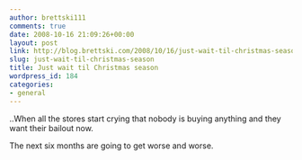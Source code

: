 ```yaml
---
author: brettski111
comments: true
date: 2008-10-16 21:09:26+00:00
layout: post
link: http://blog.brettski.com/2008/10/16/just-wait-til-christmas-season/
slug: just-wait-til-christmas-season
title: Just wait til Christmas season
wordpress_id: 184
categories:
- general
---
```


..When all the stores start crying that nobody is buying anything and they want their bailout now.

The next six months are going to get worse and worse.
